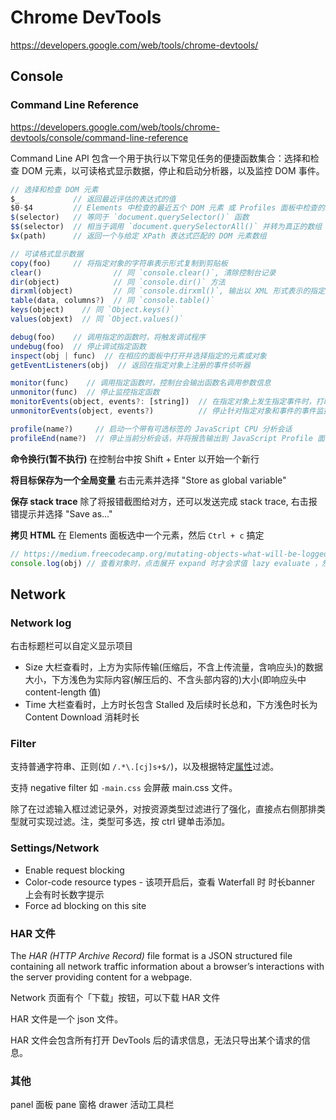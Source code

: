 # Chrome DevTools

https://developers.google.com/web/tools/chrome-devtools/


## Console

### Command Line Reference

https://developers.google.com/web/tools/chrome-devtools/console/command-line-reference

Command Line API 包含一个用于执行以下常见任务的便捷函数集合：选择和检查 DOM 元素，以可读格式显示数据，停止和启动分析器，以及监控 DOM 事件。

```js
// 选择和检查 DOM 元素
$_            // 返回最近评估的表达式的值
$0-$4         // Elements 中检查的最近五个 DOM 元素 或 Profiles 面板中检查的最近五个 JS 堆对象
$(selector)   // 等同于 `document.querySelector()` 函数
$$(selector)  // 相当于调用 `document.querySelectorAll()` 并转为真正的数组
$x(path)      // 返回一个与给定 XPath 表达式匹配的 DOM 元素数组

// 可读格式显示数据
copy(foo)     // 将指定对象的字符串表示形式复制到剪贴板
clear()                // 同 `console.clear()`, 清除控制台记录
dir(object)            // 同 `console.dir()` 方法
dirxml(object)         // 同 `console.dirxml()`, 输出以 XML 形式表示的指定对象
table(data, columns?)  // 同 `console.table()`
keys(object)    // 同 `Object.keys()`
values(objext)  // 同 `Object.values()`

debug(foo)    // 调用指定的函数时，将触发调试程序
undebug(foo)  // 停止调试指定函数
inspect(obj | func)  // 在相应的面板中打开并选择指定的元素或对象
getEventListeners(obj)  // 返回在指定对象上注册的事件侦听器

monitor(func)    // 调用指定函数时，控制台会输出函数名调用参数信息
unmonitor(func)  // 停止监控指定函数
monitorEvents(object, events?: [string])  // 在指定对象上发生指定事件时，打印 Event 对象
unmonitorEvents(object, events?)          // 停止针对指定对象和事件的事件监控

profile(name?)     // 启动一个带有可选标签的 JavaScript CPU 分析会话
profileEnd(name?)  // 停止当前分析会话，并将报告输出到 JavaScript Profile 面板
```

**命令换行(暂不执行)**  在控制台中按 Shift + Enter 以开始一个新行

**将目标保存为一个全局变量**  右击元素并选择 "Store as global variable"

**保存 stack trace**  除了将报错截图给对方，还可以发送完成 stack trace, 右击报错提示并选择 "Save as..."

**拷贝 HTML**  在 Elements 面板选中一个元素，然后 `Ctrl + c` 搞定

```js
// https://medium.freecodecamp.org/mutating-objects-what-will-be-logged-in-the-console-ffb24e241e07
console.log(obj) // 查看对象时，点击展开 expand 时才会求值 lazy evaluate ，然后才固定下来 snapshotted
```


## Network

### Network log

右击标题栏可以自定义显示项目

* Size 大栏查看时，上方为实际传输(压缩后，不含上传流量，含响应头)的数据大小，下方浅色为实际内容(解压后的、不含头部内容的)大小(即响应头中 content-length 值)
* Time 大栏查看时，上方时长包含 Stalled 及后续时长总和，下方浅色时长为 Content Download 消耗时长

### Filter

支持普通字符串、正则(如 `/.*\.[cj]s+$/`)，以及根据特定[属性](https://developers.google.com/web/tools/chrome-devtools/network-performance/reference#filter-by-property)过滤。

支持 negative filter 如 `-main.css` 会屏蔽 main.css 文件。

除了在过滤输入框过滤记录外，对按资源类型过滤进行了强化，直接点右侧那排类型就可实现过滤。注，类型可多选，按 ctrl 键单击添加。

### Settings/Network

* Enable request blocking
* Color-code resource types - 该项开启后，查看 Waterfall 时 时长banner 上会有时长数字提示
* Force ad blocking on this site

### HAR 文件

The *HAR (HTTP Archive Record)* file format is a JSON structured file containing all network traffic information about a browser’s interactions with the server providing content for a webpage.

Network 页面有个「下载」按钮，可以下载 HAR 文件

HAR 文件是一个 json 文件。

HAR 文件会包含所有打开 DevTools 后的请求信息，无法只导出某个请求的信息。

### 其他

panel 面板  pane 窗格  drawer 活动工具栏
